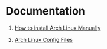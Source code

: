 # Documentation

1. [How to install Arch Linux Manually](./README-Arch-Installation-and-Configuration.md)

2. [Arch Linux Config Files](./README-Arch-Installation-and-Configuration.md#Configuration)
